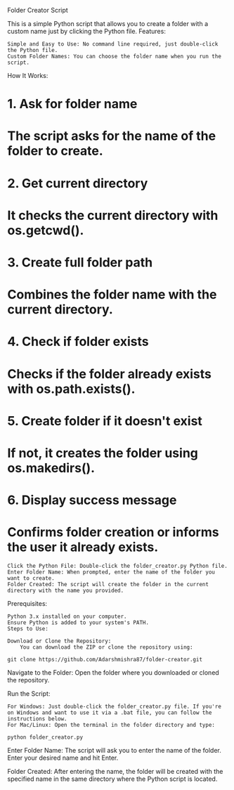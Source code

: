 Folder Creator Script

This is a simple Python script that allows you to create a folder with a custom name just by clicking the Python file.
Features:

    Simple and Easy to Use: No command line required, just double-click the Python file.
    Custom Folder Names: You can choose the folder name when you run the script.

How It Works:
# 1. Ask for folder name
# The script asks for the name of the folder to create.

# 2. Get current directory
# It checks the current directory with os.getcwd().

# 3. Create full folder path
# Combines the folder name with the current directory.

# 4. Check if folder exists
# Checks if the folder already exists with os.path.exists().

# 5. Create folder if it doesn't exist
# If not, it creates the folder using os.makedirs().

# 6. Display success message
# Confirms folder creation or informs the user it already exists.

    Click the Python File: Double-click the folder_creator.py Python file.
    Enter Folder Name: When prompted, enter the name of the folder you want to create.
    Folder Created: The script will create the folder in the current directory with the name you provided.

Prerequisites:

    Python 3.x installed on your computer.
    Ensure Python is added to your system's PATH.
    Steps to Use:

    Download or Clone the Repository:
        You can download the ZIP or clone the repository using:

    git clone https://github.com/Adarshmishra87/folder-creator.git

Navigate to the Folder: Open the folder where you downloaded or cloned the repository.

Run the Script:

    For Windows: Just double-click the folder_creator.py file. If you're on Windows and want to use it via a .bat file, you can follow the instructions below.
    For Mac/Linux: Open the terminal in the folder directory and type:

    python folder_creator.py

Enter Folder Name: The script will ask you to enter the name of the folder. Enter your desired name and hit Enter.

Folder Created: After entering the name, the folder will be created with the specified name in the same directory where the Python script is located.
